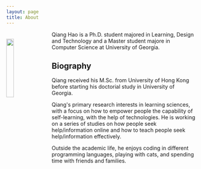 ```yaml
---
layout: page
title: About
---
```


<img style="float:left; margin-right: 20px; margin-top: 20px; width: 20%;" src="http://neo-hao.github.io/public/avatar.jpg" />

Qiang Hao is a Ph.D. student majored in Learning, Design and Technology and a Master student majore in Computer Science at University of Georgia.

## Biography

Qiang received his M.Sc. from University of Hong Kong before starting his doctorial study in University of Georgia.

Qiang's primary research interests in learning sciences, with a focus on how to empower people the capability of self-learning, with the help of technologies. He is working on a series of studies on how people seek help/information online and how to teach people seek help/information effectively.

Outside the academic life, he enjoys coding in different programming languages, playing with cats, and spending time with friends and families.